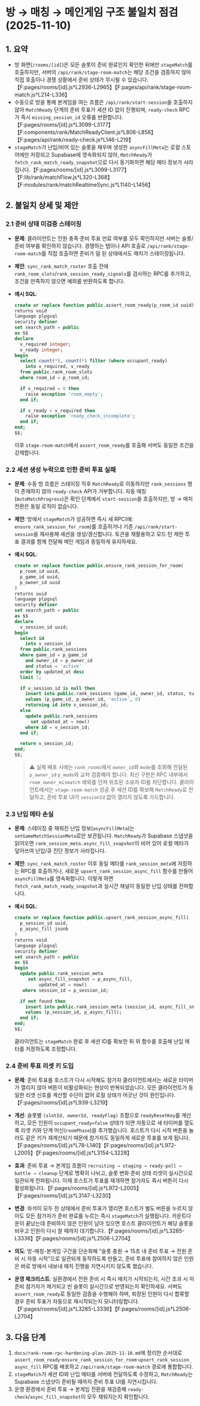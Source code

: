 # 방 → 매칭 → 메인게임 구조 불일치 점검 (2025-11-10)

## 1. 요약

- 방 화면(`/rooms/[id]`)은 모든 슬롯이 준비 완료인지 확인한 뒤에만 `stageMatch`를 호출하지만, 서버의 `/api/rank/stage-room-match`는 해당 조건을 검증하지 않아 직접 호출이나 경쟁 상황에서 준비 상태가 무시될 수 있습니다.【F:pages/rooms/[id].js†L2936-L2965】【F:pages/api/rank/stage-room-match.js†L214-L336】
- 수동으로 방을 통해 본게임을 여는 흐름은 `/api/rank/start-session`을 호출하지 않아 `MatchReady` 단계의 준비 투표가 세션 ID 없이 진행되며, `ready-check` RPC가 즉시 `missing_session_id` 오류를 반환합니다.【F:pages/rooms/[id].js†L3099-L3177】【F:components/rank/MatchReadyClient.js†L806-L856】【F:pages/api/rank/ready-check.js†L146-L219】
- `stageMatch`가 난입/비어 있는 슬롯을 채우며 생성한 `asyncFillMeta`는 로컬 스토어에만 저장되고 Supabase에 영속화되지 않아, `MatchReady`가 `fetch_rank_match_ready_snapshot`으로 다시 동기화하면 해당 메타 정보가 사라집니다.【F:pages/rooms/[id].js†L3099-L3177】【F:lib/rank/matchFlow.js†L320-L368】【F:modules/rank/matchRealtimeSync.js†L1140-L1456】

## 2. 불일치 상세 및 제안

### 2.1 준비 상태 미검증 스테이징

- **문제**: 클라이언트는 인원 충족·준비 투표 만료 여부를 모두 확인하지만 서버는 슬롯/준비 여부를 확인하지 않습니다. 경쟁하는 탭이나 API 호출로 `/api/rank/stage-room-match`를 직접 호출하면 준비가 덜 된 상태에서도 매치가 스테이징됩니다.
- **제안**: `sync_rank_match_roster` 호출 전에 `rank_room_slots`/`rank_session_ready_signals`를 검사하는 RPC를 추가하고, 조건을 만족하지 않으면 예외를 반환하도록 합니다.
- **예시 SQL**:

  ```sql
  create or replace function public.assert_room_ready(p_room_id uuid)
  returns void
  language plpgsql
  security definer
  set search_path = public
  as $$
  declare
    v_required integer;
    v_ready integer;
  begin
    select count(*), count(*) filter (where occupant_ready)
      into v_required, v_ready
    from public.rank_room_slots
    where room_id = p_room_id;

    if v_required = 0 then
      raise exception 'room_empty';
    end if;

    if v_ready < v_required then
      raise exception 'ready_check_incomplete';
    end if;
  end;
  $$;
  ```

  이후 `stage-room-match`에서 `assert_room_ready`를 호출해 서버도 동일한 조건을 강제합니다.

### 2.2 세션 생성 누락으로 인한 준비 투표 실패

- **문제**: 수동 방 흐름은 스테이징 직후 `MatchReady`로 이동하지만 `rank_sessions` 행이 존재하지 않아 `ready-check` API가 거부합니다. 자동 매칭(`AutoMatchProgress`)은 확인 단계에서 `start-session`을 호출하지만, 방 → 매치 전환은 동일 로직이 없습니다.
- **제안**: 방에서 `stageMatch`가 성공하면 즉시 새 RPC(예: `ensure_rank_session_for_room`)를 호출하거나 기존 `/api/rank/start-session`을 재사용해 세션을 생성/갱신합니다. 토큰을 재활용하고 모드·턴 제한 투표 결과를 함께 전달해 메인 게임과 동일하게 유지하세요.
- **예시 SQL**:

  ```sql
  create or replace function public.ensure_rank_session_for_room(
    p_room_id uuid,
    p_game_id uuid,
    p_owner_id uuid
  )
  returns uuid
  language plpgsql
  security definer
  set search_path = public
  as $$
  declare
    v_session_id uuid;
  begin
    select id
      into v_session_id
    from public.rank_sessions
    where game_id = p_game_id
      and owner_id = p_owner_id
      and status = 'active'
    order by updated_at desc
    limit 1;

    if v_session_id is null then
      insert into public.rank_sessions (game_id, owner_id, status, turn)
      values (p_game_id, p_owner_id, 'active', 0)
      returning id into v_session_id;
    else
      update public.rank_sessions
        set updated_at = now()
      where id = v_session_id;
    end if;

    return v_session_id;
  end;
  $$;
  ```

  > ⚠️ 실제 배포 시에는 `rank_rooms`에서 `owner_id`와 `mode`를 조회해 전달된 `p_owner_id`·`p_mode`와 교차 검증해야 합니다. 최신 구현은 RPC 내부에서 `room_owner_mismatch` 예외를 던져 위조된 소유자 ID를 차단합니다.
  > 클라이언트에서는 `stage-room-match` 성공 후 세션 ID를 확보해 `MatchReady`로 전달하고, 준비 투표 UI가 `sessionId` 없이 열리지 않도록 가드합니다.

### 2.3 난입 메타 손실

- **문제**: 스테이징 중 채워진 난입 정보(`asyncFillMeta`)는 `setGameMatchSessionMeta`로만 보관됩니다. `MatchReady`가 Supabase 스냅샷을 읽어오면 `rank_session_meta.async_fill_snapshot`이 비어 있어 로컬 메타가 덮어쓰여 난입/큐 진단 정보가 사라집니다.
- **제안**: `sync_rank_match_roster` 이후 동일 메타를 `rank_session_meta`에 저장하는 RPC를 호출하거나, 새로운 `upsert_rank_session_async_fill` 함수를 만들어 `asyncFillMeta`를 영속화합니다. 이렇게 하면 `fetch_rank_match_ready_snapshot`과 실시간 채널이 동일한 난입 상태를 전파합니다.
- **예시 SQL**:

  ```sql
  create or replace function public.upsert_rank_session_async_fill(
    p_session_id uuid,
    p_async_fill jsonb
  )
  returns void
  language plpgsql
  security definer
  set search_path = public
  as $$
  begin
    update public.rank_session_meta
       set async_fill_snapshot = p_async_fill,
           updated_at = now()
     where session_id = p_session_id;

    if not found then
      insert into public.rank_session_meta (session_id, async_fill_snapshot)
      values (p_session_id, p_async_fill);
    end if;
  end;
  $$;
  ```

  클라이언트는 `stageMatch` 완료 후 세션 ID를 확보한 뒤 위 함수를 호출해 난입 메타를 저장하도록 조정합니다.

### 2.4 준비 투표 리셋 키 도입

- **문제**: 준비 투표를 호스트가 다시 시작해도 참가자 클라이언트에서는 새로운 타이머가 열리지 않아 버튼이 비활성화되는 현상이 반복되었습니다. 모든 클라이언트가 동일한 리셋 신호를 계산할 수단이 없어 로컬 상태가 어긋난 것이 원인입니다.【F:pages/rooms/[id].js†L939-L3219】
- **개선**: 슬롯별 `(slotId, ownerId, readyFlag)` 조합으로 `readyResetKey`를 계산하고, 모든 인원이 `occupant_ready=false` 상태가 되면 자동으로 새 타이머를 열도록 리셋 키와 단계 머신(`roomPhase`)을 추가했습니다. 호스트가 다시 시작 버튼을 눌러도 같은 키가 재계산되기 때문에 참가자도 동일하게 새로운 투표를 보게 됩니다.【F:pages/rooms/[id].js†L78-L140】【F:pages/rooms/[id].js†L972-L2005】【F:pages/rooms/[id].js†L3154-L3228】
- **효과**: 준비 투표 → 본게임 흐름이 `recruiting → staging → ready-poll → battle → cleanup` 단계로 명확히 나뉘고, 슬롯 변화·준비 상태 리셋이 실시간으로 일관되게 전파됩니다. 이제 호스트가 투표를 재개하면 참가자도 즉시 버튼이 다시 활성화됩니다.【F:pages/rooms/[id].js†L972-L2005】【F:pages/rooms/[id].js†L3147-L3230】

- **변경**: 좌석이 모두 찬 상태에서 준비 투표가 열리면 호스트가 별도 버튼을 누르지 않아도 모든 참가자가 준비 완료를 누르는 즉시 `stageMatch`가 실행됩니다. 카운트다운이 끝났는데 준비하지 않은 인원이 남아 있으면 호스트 클라이언트가 해당 슬롯을 비우고 인원이 다시 찰 때까지 대기합니다.【F:pages/rooms/[id].js†L3285-L3336】【F:pages/rooms/[id].js†L2506-L2704】
- **의도**: 방-매칭-본게임 구간을 단순화해 “슬롯 충원 → 15초 내 준비 투표 → 전원 준비 시 자동 시작”으로 일관되게 동작하도록 만들고, 준비 투표에 참여하지 않은 인원은 바로 방에서 내보내 매치 진행을 지연시키지 않도록 했습니다.
- **운영 체크리스트**: 실환경에서 전원 준비 시 즉시 매치가 시작되는지, 시간 초과 시 미준비 참가자가 제거되고 빈 슬롯이 실시간으로 반영되는지 확인하세요. 서버도 `assert_room_ready`로 동일한 검증을 수행해야 하며, 퇴장된 인원이 다시 합류할 경우 준비 투표가 자동으로 재시작되는지 모니터링합니다.【F:pages/rooms/[id].js†L3285-L3336】【F:pages/rooms/[id].js†L2506-L2704】

## 3. 다음 단계

1. `docs/rank-room-rpc-hardening-plan-2025-11-10.md`에 정리한 순서대로 `assert_room_ready`·`ensure_rank_session_for_room`·`upsert_rank_session_async_fill` RPC를 배포하고 `/api/rank/stage-room-match` 경로에 통합합니다.
2. `stageMatch`가 세션 ID와 난입 메타를 서버에 전달하도록 수정하고, `MatchReady`는 Supabase 스냅샷이 준비될 때까지 준비 투표 UI를 지연시킵니다.
3. 운영 환경에서 준비 투표 → 본게임 전환을 재검증해 `ready-check`/`async_fill_snapshot`이 모두 채워지는지 확인합니다.
